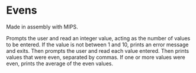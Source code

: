 # Evens

Made in assembly with MIPS.

Prompts the user and read an integer value, acting as the number of values to be entered. If the value is not between 1 and 10, prints an error message and exits. Then prompts the user and read each value entered. Then prints values that were even, separated by commas. If one or more values were even, prints the average of the even values.
